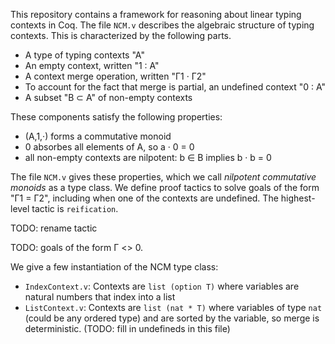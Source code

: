 This repository contains a framework for reasoning about linear typing contexts
in Coq. The file `NCM.v` describes the algebraic structure of typing contexts.
This is characterized by the following parts.

- A type of typing contexts "A"
- An empty context, written "1 : A"
- A context merge operation, written "Γ1 · Γ2"
- To account for the fact that merge is partial, an undefined context "0 : A"
- A subset "B ⊂ A" of non-empty contexts

These components satisfy the following properties:
- (A,1,·) forms a commutative monoid
- 0 absorbes all elements of A, so a · 0 = 0
- all non-empty contexts are nilpotent: b ∈ B implies b · b = 0

The file `NCM.v` gives these properties, which we call *nilpotent commutative
monoids* as a type class. We define proof tactics to solve goals of the form "Γ1
= Γ2", including when one of the contexts are undefined. The highest-level
tactic is `reification`.

TODO: rename tactic

TODO: goals of the form Γ <> 0.

We give a few instantiation of the NCM type class:
  - `IndexContext.v`: Contexts are `list (option T)` where variables are natural
    numbers that index into a list
  - `ListContext.v`: Contexts are `list (nat * T)` where variables of type
    `nat` (could be any ordered type) and are sorted by the variable, so merge
    is deterministic. (TODO: fill in undefineds in this file)

